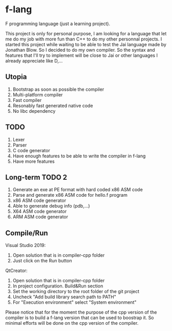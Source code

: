 # f-lang
F programming language (just a learning project).

This project is only for personal purpose, I am looking for a language that let me do my job with more fun than C++ to do my other personnal projects.
I started this project while waiting to be able to test the Jai language made by Jonathan Blow. So I decided to do my own compiler.
So the syntax and features that I'll try to implement will be close to Jai or other languages I already appreciate like D,...

## Utopia
1. Bootstrap as soon as possible the compiler
1. Multi-platform compiler
1. Fast compiler
1. Resonably fast generated native code
1. No libc dependency

## TODO
1. Lexer
1. Parser
1. C code generator
1. Have enough features to be able to write the compiler in f-lang
1. Have more features

## Long-term TODO 2
1. Generate an exe at PE format with hard coded x86 ASM code
1. Parse and generate x86 ASM code for hello.f program
1. x86 ASM code generator
1. Able to generate debug info (pdb,...)
1. X64 ASM code generator
1. ARM ASM code generator

## Compile/Run
Visual Studio 2019:
1. Open solution that is in compiler-cpp folder
1. Just click on the Run button

QtCreator:
1. Open solution that is in compiler-cpp folder
1. In project configuration. Build&Run section
  1. Set the working directory to the root folder of the git project
  1. Uncheck "Add build library search path to PATH"
  1. For "Execution environment" select "System environment"

Please notice that for the moment the purpose of the cpp version of the compiler is to build a f-lang version that can be used to boostrap it. So minimal efforts will be done on the cpp version of the compiler.
